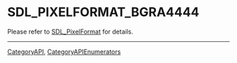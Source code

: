# SDL_PIXELFORMAT_BGRA4444

Please refer to [SDL_PixelFormat](SDL_PixelFormat) for details.

----
[CategoryAPI](CategoryAPI), [CategoryAPIEnumerators](CategoryAPIEnumerators)


